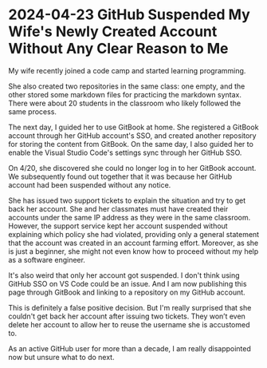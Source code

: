 # 2024-04-23 GitHub Suspended My Wife's Newly Created Account Without Any Clear Reason to Me

My wife recently joined a code camp and started learning programming.

She also created two repositories in the same class: one empty, and the other stored some markdown files for practicing the markdown syntax. There were about 20 students in the classroom who likely followed the same process.

The next day, I guided her to use GitBook at home. She registered a GitBook account through her GitHub account's SSO, and created another repository for storing the content from GitBook. On the same day, I also guided her to enable the Visual Studio Code's settings sync through her GitHub SSO.

On 4/20, she discovered she could no longer log in to her GitBook account. We subsequently found out together that it was because her GitHub account had been suspended without any notice.

She has issued two support tickets to explain the situation and try to get back her account. She and her classmates must have created their accounts under the same IP address as they were in the same classroom. However, the support service kept her account suspended without explaining which policy she had violated, providing only a general statement that the account was created in an account farming effort. Moreover, as she is just a beginner, she might not even know how to proceed without my help as a software engineer.

It's also weird that only her account got suspended. I don't think using GitHub SSO on VS Code could be an issue. And I am now publishing this page through GitBook and linking to a repository on my GitHub account.

This is definitely a false positive decision. But I'm really surprised that she couldn't get back her account after issuing two tickets. They won’t even delete her account to allow her to reuse the username she is accustomed to.

As an active GitHub user for more than a decade, I am really disappointed now but unsure what to do next.



